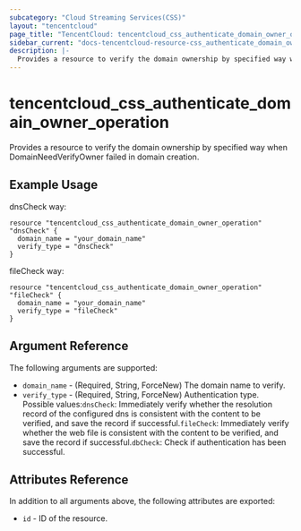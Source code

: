 ```yaml
---
subcategory: "Cloud Streaming Services(CSS)"
layout: "tencentcloud"
page_title: "TencentCloud: tencentcloud_css_authenticate_domain_owner_operation"
sidebar_current: "docs-tencentcloud-resource-css_authenticate_domain_owner_operation"
description: |-
  Provides a resource to verify the domain ownership by specified way when DomainNeedVerifyOwner failed in domain creation.
---
```


# tencentcloud_css_authenticate_domain_owner_operation

Provides a resource to verify the domain ownership by specified way when DomainNeedVerifyOwner failed in domain creation.

## Example Usage

dnsCheck way:

```hcl
resource "tencentcloud_css_authenticate_domain_owner_operation" "dnsCheck" {
  domain_name = "your_domain_name"
  verify_type = "dnsCheck"
}
```

fileCheck way:

```hcl
resource "tencentcloud_css_authenticate_domain_owner_operation" "fileCheck" {
  domain_name = "your_domain_name"
  verify_type = "fileCheck"
}
```

## Argument Reference

The following arguments are supported:

* `domain_name` - (Required, String, ForceNew) The domain name to verify.
* `verify_type` - (Required, String, ForceNew) Authentication type. Possible values:`dnsCheck`: Immediately verify whether the resolution record of the configured dns is consistent with the content to be verified, and save the record if successful.`fileCheck`: Immediately verify whether the web file is consistent with the content to be verified, and save the record if successful.`dbCheck`: Check if authentication has been successful.

## Attributes Reference

In addition to all arguments above, the following attributes are exported:

* `id` - ID of the resource.




